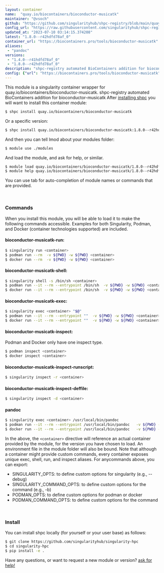 ```yaml
---
layout: container
name:  "quay.io/biocontainers/bioconductor-musicatk"
maintainer: "@vsoch"
github: "https://github.com/singularityhub/shpc-registry/blob/main/quay.io/biocontainers/bioconductor-musicatk/container.yaml"
config_url: "https://raw.githubusercontent.com/singularityhub/shpc-registry/main/quay.io/biocontainers/bioconductor-musicatk/container.yaml"
updated_at: "2023-07-10 03:14:15.374208"
latest: "1.8.0--r42hdfd78af_0"
container_url: "https://biocontainers.pro/tools/bioconductor-musicatk"
aliases:
 - "pandoc"
versions:
 - "1.4.0--r41hdfd78af_0"
 - "1.8.0--r42hdfd78af_0"
description: "shpc-registry automated BioContainers addition for bioconductor-musicatk"
config: {"url": "https://biocontainers.pro/tools/bioconductor-musicatk", "maintainer": "@vsoch", "description": "shpc-registry automated BioContainers addition for bioconductor-musicatk", "latest": {"1.8.0--r42hdfd78af_0": "sha256:c97cac1ab0b7ccd781de8a5afa1cacafdf689a2a19c15851e66b1b64bffc1bbe"}, "tags": {"1.4.0--r41hdfd78af_0": "sha256:ba9ae41dfd5e2565eb3bb4472562095abd319411e499486fda46eeb8252b5c37", "1.8.0--r42hdfd78af_0": "sha256:c97cac1ab0b7ccd781de8a5afa1cacafdf689a2a19c15851e66b1b64bffc1bbe"}, "docker": "quay.io/biocontainers/bioconductor-musicatk", "aliases": {"pandoc": "/usr/local/bin/pandoc"}}
---
```


This module is a singularity container wrapper for quay.io/biocontainers/bioconductor-musicatk.
shpc-registry automated BioContainers addition for bioconductor-musicatk
After [installing shpc](#install) you will want to install this container module:


```bash
$ shpc install quay.io/biocontainers/bioconductor-musicatk
```

Or a specific version:

```bash
$ shpc install quay.io/biocontainers/bioconductor-musicatk:1.8.0--r42hdfd78af_0
```

And then you can tell lmod about your modules folder:

```bash
$ module use ./modules
```

And load the module, and ask for help, or similar.

```bash
$ module load quay.io/biocontainers/bioconductor-musicatk/1.8.0--r42hdfd78af_0
$ module help quay.io/biocontainers/bioconductor-musicatk/1.8.0--r42hdfd78af_0
```

You can use tab for auto-completion of module names or commands that are provided.

<br>

### Commands

When you install this module, you will be able to load it to make the following commands accessible.
Examples for both Singularity, Podman, and Docker (container technologies supported) are included.

#### bioconductor-musicatk-run:

```bash
$ singularity run <container>
$ podman run --rm  -v ${PWD} -w ${PWD} <container>
$ docker run --rm  -v ${PWD} -w ${PWD} <container>
```

#### bioconductor-musicatk-shell:

```bash
$ singularity shell -s /bin/sh <container>
$ podman run --it --rm --entrypoint /bin/sh  -v ${PWD} -w ${PWD} <container>
$ docker run --it --rm --entrypoint /bin/sh  -v ${PWD} -w ${PWD} <container>
```

#### bioconductor-musicatk-exec:

```bash
$ singularity exec <container> "$@"
$ podman run --it --rm --entrypoint ""  -v ${PWD} -w ${PWD} <container> "$@"
$ docker run --it --rm --entrypoint ""  -v ${PWD} -w ${PWD} <container> "$@"
```

#### bioconductor-musicatk-inspect:

Podman and Docker only have one inspect type.

```bash
$ podman inspect <container>
$ docker inspect <container>
```

#### bioconductor-musicatk-inspect-runscript:

```bash
$ singularity inspect -r <container>
```

#### bioconductor-musicatk-inspect-deffile:

```bash
$ singularity inspect -d <container>
```


#### pandoc

```bash
$ singularity exec <container> /usr/local/bin/pandoc
$ podman run --it --rm --entrypoint /usr/local/bin/pandoc   -v ${PWD} -w ${PWD} <container> -c " $@"
$ docker run --it --rm --entrypoint /usr/local/bin/pandoc   -v ${PWD} -w ${PWD} <container> -c " $@"
```



In the above, the `<container>` directive will reference an actual container provided
by the module, for the version you have chosen to load. An environment file in the
module folder will also be bound. Note that although a container
might provide custom commands, every container exposes unique exec, shell, run, and
inspect aliases. For anycommands above, you can export:

 - SINGULARITY_OPTS: to define custom options for singularity (e.g., --debug)
 - SINGULARITY_COMMAND_OPTS: to define custom options for the command (e.g., -b)
 - PODMAN_OPTS: to define custom options for podman or docker
 - PODMAN_COMMAND_OPTS: to define custom options for the command

<br>

### Install

You can install shpc locally (for yourself or your user base) as follows:

```bash
$ git clone https://github.com/singularityhub/singularity-hpc
$ cd singularity-hpc
$ pip install -e .
```

Have any questions, or want to request a new module or version? [ask for help!](https://github.com/singularityhub/singularity-hpc/issues)